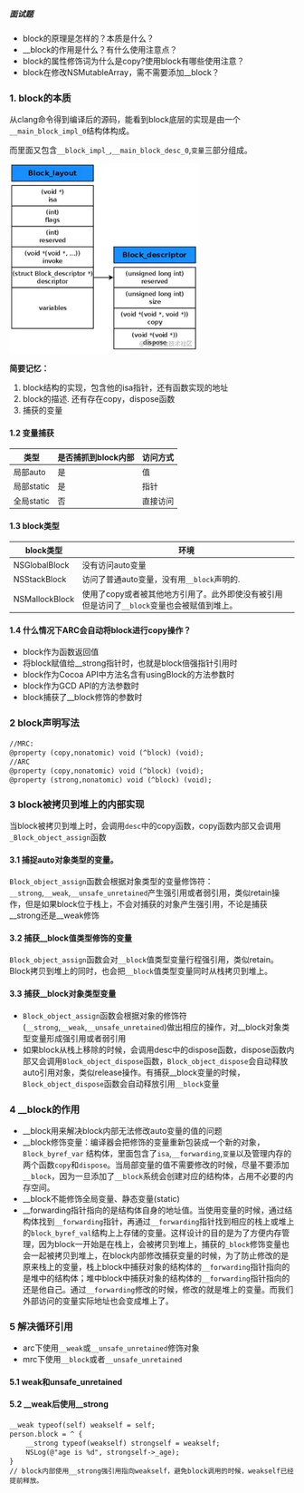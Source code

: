##### 面试题

- block的原理是怎样的？本质是什么？
- __block的作用是什么？有什么使用注意点？
- block的属性修饰词为什么是copy?使用block有哪些使用注意？
- block在修改NSMutableArray，需不需要添加__block？

### 1. block的本质

从clang命令得到编译后的源码，能看到block底层的实现是由一个`__main_block_impl_0`结构体构成。

而里面又包含`__block_impl_`,`__main_block_desc_0`,`变量`三部分组成。

![](../images/15/block的本质.awebp)

**简要记忆：**

1. block结构的实现，包含他的isa指针，还有函数实现的地址
2. block的描述. 还有存在copy，dispose函数
3. 捕获的变量



#### 1.2 变量捕获

| 类型       | 是否捕抓到block内部 | 访问方式 |
| ---------- | ------------------- | -------- |
| 局部auto   | 是                  | 值       |
| 局部static | 是                  | 指针     |
| 全局static | 否                  | 直接访问 |



#### 1.3 block类型

| block类型      | 环境                                                         |
| -------------- | ------------------------------------------------------------ |
| NSGlobalBlock  | 没有访问auto变量                                             |
| NSStackBlock   | 访问了普通auto变量，没有用`__block`声明的.                   |
| NSMallockBlock | 使用了copy或者被其他地方引用了。此外即使没有被引用但是访问了`__block`变量也会被赋值到堆上。 |



#### 1.4 什么情况下ARC会自动将block进行copy操作？

- block作为函数返回值
- 将block赋值给__strong指针时，也就是block倍强指针引用时
- block作为Cocoa API中方法名含有usingBlock的方法参数时
- block作为GCD API的方法参数时
- block捕获了__block修饰的参数时



### 2 block声明写法

```objc
//MRC:
@property (copy,nonatomic) void (^block) (void);
//ARC
@property (copy,nonatomic) void (^block) (void);
@property (strong,nonatomic) void (^block) (void);
```



### 3 block被拷贝到堆上的内部实现

当block被拷贝到堆上时，会调用`desc`中的copy函数，copy函数内部又会调用`_Block_object_assign`函数

#### 3.1 捕捉auto对象类型的变量。

`Block_object_assign`函数会根据对象类型的变量修饰符：`__strong`,`__weak`,`__unsafe_unretained`产生强引用或者弱引用，类似retain操作，但是如果block位于栈上，不会对捕获的对象产生强引用，不论是捕获\_\_strong还是__weak修饰

#### 3.2 捕获__block值类型修饰的变量

`Block_object_assign`函数会对`__block`值类型变量行程强引用，类似retain。Block拷贝到堆上的同时，也会把`__block`值类型变量同时从栈拷贝到堆上。

#### 3.3 捕获__block对象类型变量

- `Block_object_assign`函数会根据对象的修饰符(`__strong`,`__weak`,`__unsafe_unretained`)做出相应的操作，对__block对象类型变量形成强引用或者弱引用
- 如果block从栈上移除的时候，会调用desc中的dispose函数，dispose函数内部又会调用`Block_object_dispose`函数，`Block_object_dispose`会自动释放auto引用对象，类似release操作。有捕获__block变量的时候，`Block_object_dispose`函数会自动释放引用`__block`变量



### 4 __block的作用

- __block用来解决block内部无法修改auto变量的值的问题
- __block修饰变量：编译器会把修饰的变量重新包装成一个新的对象，`Block_byref_var` 结构体，里面包含了`isa`,`__forwarding`,`变量`以及管理内存的两个函数`copy`和`dispose`。当局部变量的值不需要修改的时候，尽量不要添加`__block`，因为一旦添加了`__block`系统会创建对应的结构体，占用不必要的内存空间。
- __block不能修饰全局变量、静态变量(static)
- __forwarding指针指向的是结构体自身的地址值。当使用变量的时候，通过结构体找到`__forwarding`指针，再通过`__forwarding`指针找到相应的栈上或堆上的`block_byref_val`结构上上存储的变量。这样设计的目的是为了方便内存管理，因为block一开始是在栈上，会被拷贝到堆上，捕获的`_block`修饰变量也会一起被拷贝到堆上，在block内部修改捕获变量的时候，为了防止修改的是原来栈上的变量，栈上block中捕获对象的结构体的`__forwarding`指针指向的是堆中的结构体；堆中block中捕获对象的结构体的`__forwarding`指针指向的还是他自己。通过`__forwarding`修改的时候，修改的就是堆上的变量。而我们外部访问的变量实际地址也会变成堆上了。



### 5 解决循环引用

- arc下使用`__weak`或`__unsafe_unretained`修饰对象
- mrc下使用`__block`或者`__unsafe_unretained`

#### 5.1 weak和unsafe_unretained



#### 5.2 __weak后使用\_\_strong

```objc
__weak typeof(self) weakself = self;
person.block = ^ {
    __strong typeof(weakself) strongself = weakself;
    NSLog(@"age is %d", strongself->_age);
}
// block内部使用__strong强引用指向weakself，避免block调用的时候，weakself已经提前释放。
```

